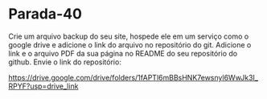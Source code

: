 # Parada-40
 Crie um arquivo backup do seu site, hospede ele em um serviço como o google drive e adicione o link do arquivo no repositório do git. Adicione o link e o arquivo PDF da sua página no README do seu repositório do github. Envie o link do repositório: 

 https://drive.google.com/drive/folders/1fAPTl6mBBsHNK7ewsnyl6WwJk3I_RPYF?usp=drive_link
